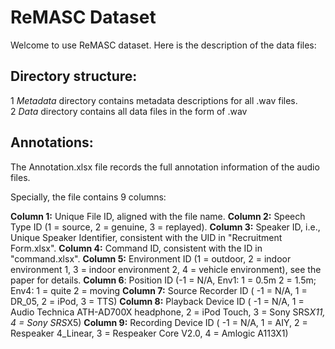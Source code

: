 # ReMASC Dataset
Welcome to use ReMASC dataset. Here is the description of the data files:

## Directory structure:

1 *Metadata* directory contains metadata descriptions for all .wav files.   
2 *Data* directory contains all data files in the form of .wav  

## Annotations:
The Annotation.xlsx file records the full annotation information of the audio files.

Specially, the file contains 9 columns:

**Column 1:** Unique File ID, aligned with the file name.
**Column 2:** Speech Type ID (1 = source, 2 = genuine, 3 = replayed).
**Column 3:** Speaker ID, i.e., Unique Speaker Identifier, consistent with the UID in "Recruitment Form.xlsx".
**Column 4:** Command ID, consistent with the ID in "command.xlsx".
**Column 5:** Environment ID (1 = outdoor, 2 = indoor environment 1, 3 = indoor environment 2, 4 = vehicle environment), see the paper for details.
**Column 6**: Position ID (-1 = N/A, Env1: 1 = 0.5m 2 = 1.5m; Env4: 1 = quite 2 = moving
**Column 7:** Source Recorder ID ( -1 = N/A, 1 = DR_05, 2 = iPod, 3 = TTS)
**Column 8:** Playback Device ID ( -1 = N/A, 1 = Audio Technica ATH-AD700X headphone, 2 = iPod Touch, 3 = Sony SRS*X11, 4 = Sony SRS*X5)
**Column 9:** Recording Device ID ( -1 = N/A, 1 = AIY, 2 = Respeaker 4_Linear, 3 = Respeaker Core V2.0, 4 = Amlogic A113X1)
